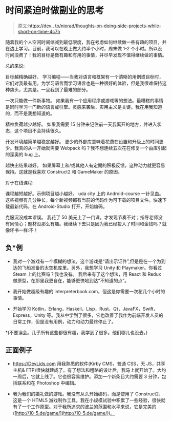 # 时间紧迫时做副业的思考

> 原文:[https://dev . to/niorad/thoughts-on-doing-side-projects-while-short-on-time-4c7h](https://dev.to/niorad/thoughts-on-doing-side-projects-while-short-on-time-4c7h)

随着我的个人空闲时间缩减到最低限度，我在考虑如何继续做一些有趣的项目，并在边上学习。目前，我可以在晚上做大约半个小时，周末做 1-2 个小时。所以没时间浪费了！我的目标是做有趣和有用的事情，并尽早发现不值得继续做的事情。

总的来说:

目标越精确越好。
学习编程——当我对语言和框架有一个清晰的用例或目标时，它们对我最有用。为学习语言而学习语言也是一种很好的体验，但是我很难保持这种势头，尤其是。一旦我到了最难的部分。

一次只能做一件新事物。
如果我有一个应用程序或游戏等的想法。最糟糕的事情是同时学习一门新的语言或引擎。灵感来袭后，实用主义是关键。我在用我知道的，而不是我想知道的。

精神负荷越少越好。
如果我需要 15 分钟来记住前一天我离开的地方，并进入状态，这个项目不会持续很久。

开发环境越简单越稳定越好。
更少的外部库意味着花费在设置和升级上的时间更少。我真的从一开始就需要 Webpack 吗？我不想连续五次花在修复一个由库引起的深奥的 bug 上。

越快出结果越好。
如果屏幕上和/或其他人有定期的积极反馈，这种动力就更容易保持。这就是我喜欢 Construct2 和 GameMaker 的原因。

对于在线课程:

课程越短越好。示例项目越小越好。
uda city 上的 Android-course 一针见血。这些视频有几分钟长，每个新视频都有当前的代码作为可下载的项目文件。快速下载最新代码，在 Android-Studio 打开，开始编码。

克服沉没成本谬误。
我花了 50 美元上了一门课，才发现节奏不对；指导老师没有同情心；题材没那么有趣。我继续下去只是因为我已经投入了时间和金钱吗？就像坏书一样:不！

## [](#negative-examples)负*例

*   我对一个游戏有一个模糊的想法，这个游戏是“请出示证件”,但是是在一个为到达的飞船准备的太空机库里。另外，我想学习 Unity 和 Playmaker。你看过 Steam 上的比赛吗？我也没有。
    我后来有了这个想法，用 React 和 Redux 做原型，在那里我更自在，能够更快地到达“不知道的点”。

*   我开始做超级有趣的 interpreterbook.com，但这是你需要一次花几个小时的事情。

*   开始学习 Kotlin，Erlang，Haskell，Lisp，Rust，Qt，JavaFX，Swift，Express，Unity 等。我从中学到了很多，它也改善了我作为前端开发人员的日常工作，但是没有用例，动力和动力最终停止了。

*(不要误会。几乎所有这些都很有趣，我学到了很多。他们哪儿也没去。)

## [](#positive-examples)正面例子

*   https://DevLids.com 用我熟悉的软件(Kirby CMS，普通 CSS，无 JS，共享主机& FTP)很快就建成了。有了想法和粗略的设计后，我马上就开始了。大约一周后，它就上线了。它也很容易维护。添加一个新条目大约需要 3 分钟，包括联系和在 Photoshop 中编辑。

*   我为我们的婚礼做的游戏。我没有从头开始编码，而是使用了 Construct2，这是一个 HTML5 游戏制作工具。我在小规模试验中积累了一些经验，很快就有了一个工作原型。对于我所追求的波兰的范围和水平来说，它是完美的([http://10-5.de/game/](http://10-5.de/game/))。